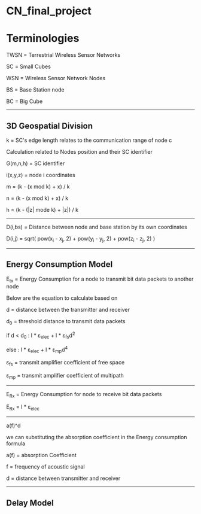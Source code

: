 # CN_final_project

# Terminologies
TWSN = Terrestrial Wireless Sensor Networks

SC  = Small Cubes

WSN = Wireless Sensor Network Nodes

BS = Base Station node

BC = Big Cube

---

## 3D Geospatial Division 

k = SC's edge length relates to the communication range of node c

Calculation related to Nodes position and their SC identifier

G(m,n,h) = SC identifier

i(x,y,z) = node i coordinates

m = (k - (x mod k) + x) / k

n = (k - (x mod k) + x) / k

h = (k - (|z| mode k) + |z|) / k

---


D(i,bs) = Distance between node and base station by its own coordinates

D(i,j) = sqrt( pow(x<sub>i</sub> - x<sub>j</sub>, 2) + pow(y<sub>i</sub> - y<sub>j</sub>, 2) + pow(z<sub>i</sub> - z<sub>j</sub>, 2) )

---

## Energy Consumption Model

E<sub>tx</sub> = Energy Consumption for a node to transmit bit data packets to another node

Below are the equation to calculate based on 

d = distance between the transmitter and receiver

d<sub>0</sub> = threshold distance to transmit data packets

if d < d<sub>0</sub> : l * ε<sub>elec</sub> + l * ε<sub>fs</sub>d<sup>2</sup>

else : l * ε<sub>elec</sub> + l * ε<sub>mp</sub>d<sup>4</sup>

ε<sub>fs</sub> = transmit amplifier  coefficient of free space

ε<sub>mp</sub> = transmit amplifier  coefficient of multipath

---

E<sub>Rx</sub> = Energy Consumption for node to receive bit data packets 

E<sub>Rx</sub> = l * ε<sub>elec</sub> 

---

a(f)^d

we can substituting the absorption coefficient in the Energy consumption formula


a(f) = absorption Coefficient

f = frequency of acoustic signal

d = distance between transmitter and receiver 

---
## Delay Model



